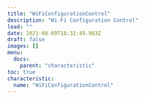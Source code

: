 ```yaml
---
title: "WiFiConfigurationControl"
description: "Wi-Fi Configuration Control"
lead: ""
date: 2021-08-09T18:32:49.983Z
draft: false
images: []
menu:
  docs:
    parent: "characteristic"
toc: true
characteristic:
  name: "WiFiConfigurationControl"
---
```

